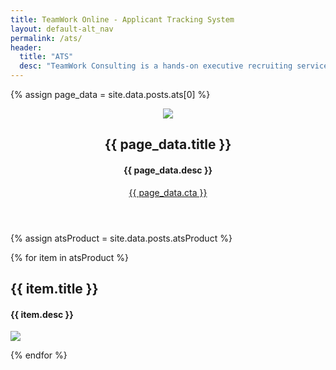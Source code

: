 ```yaml
---
title: TeamWork Online - Applicant Tracking System
layout: default-alt_nav
permalink: /ats/
header:
  title: "ATS"
  desc: "TeamWork Consulting is a hands-on executive recruiting service featuring the personal touch of Buffy Filippell."
---
```


{% assign page_data = site.data.posts.ats[0] %}

<section class="bg-white container mx-auto pt4">
<header class="md-flex items-center mxn2 mt4 mb0 wow fadeInUp" data-wow-delay="0.1s">
<div class="col-12 md-col-7">
<img class="block col-12" src="{{ item.image.url }}">
</div>
<div class="col-12 md-col-5 ml2">
<h2 class="oswald line-height-3 h2 black caps mb0">{{ page_data.title }}</h2>
<h4 class="line-height-4 h4 regular mb3 black mb4">{{ page_data.desc }}</h4>
<p class="m0">
<a class="btn-two caps oswald white bg-green semibold h6 px3 py1 ltr-spacing-2" href="mailto:buffy@teamworkonline.com?subject=I%20want%20more%20information%20on%20TeamWork%20Consulting">{{ page_data.cta }}</a>
</p>
</div>
</header>
</section>


<section class="bg-white container mx-auto pt4 mb4">
{% assign atsProduct = site.data.posts.atsProduct %}

{% for item in atsProduct %}
<article class="md-flex items-center mxn2 mt4 mb0 wow fadeInUp" data-wow-delay="0.2s">
<div class="col-12 md-col-7 ml2 pr4">
<h2 class="oswald line-height-3 h2 black caps mb0">{{ item.title }}</h2>
<h4 class="line-height-4 h4 regular mb3 black mb4">{{ item.desc }}</h4>
</div>
<div class="col-12 md-col-5">
<img class="block col-12 {% cycle 'flex-last', '' %}" src="{{ item.image.url }}">
</div>
</article>

{% endfor %}
</section>
